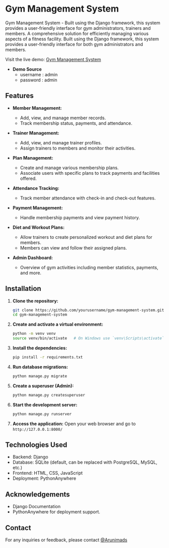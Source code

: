 # Gym Management System
Gym Management System - Built using the Django framework, this system provides a user-friendly interface for gym administrators, trainers and members.
A comprehensive solution for efficiently managing various aspects of a fitness facility. Built using the Django framework, this system provides a user-friendly interface for both gym administrators and members.

Visit the live demo: [Gym Management System](https://arunimads.pythonanywhere.com/)
- **Demo Source**
   - username : admin
   - password : admin

## Features

- **Member Management:** 
  - Add, view, and manage member records.
  - Track membership status, payments, and attendance.

- **Trainer Management:** 
  - Add, view, and manage trainer profiles.
  - Assign trainers to members and monitor their activities.

- **Plan Management:**
  - Create and manage various membership plans.
  - Associate users with specific plans to track payments and facilities offered.

- **Attendance Tracking:**
  - Track member attendance with check-in and check-out features.

- **Payment Management:**
  - Handle membership payments and view payment history.

- **Diet and Workout Plans:**
  - Allow trainers to create personalized workout and diet plans for members.
  - Members can view and follow their assigned plans.

- **Admin Dashboard:**
  - Overview of gym activities including member statistics, payments, and more.

## Installation

1. **Clone the repository:**
   ```bash
   git clone https://github.com/yourusername/gym-management-system.git
   cd gym-management-system
2. **Create and activate a virtual environment:**
    ```bash
   python -m venv venv
   source venv/bin/activate   # On Windows use `venv\Scripts\activate`
3. **Install the dependencies:**
    ```bash
   pip install -r requirements.txt
4. **Run database migrations:**
    ```bash
    python manage.py migrate
5. **Create a superuser (Admin):**
   ```bash
   python manage.py createsuperuser
6. **Start the development server:**
   ```bash
   python manage.py runserver
7. **Access the application:**
   Open your web browser and go to `http://127.0.0.1:8000/`



## Technologies Used
- Backend: Django
- Database: SQLite (default, can be replaced with PostgreSQL, MySQL, etc.)
- Frontend: HTML, CSS, JavaScript
- Deployment: PythonAnywhere

## Acknowledgements
- Django Documentation
- PythonAnywhere for deployment support.


## Contact
For any inquiries or feedback, please contact [@Arunimads](https://www.github.com/Arunimads)
